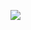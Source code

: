 
![](https://github.com/chapeter/ACI_Programmability_Intro/tree/master/images/aci-api-inspector-2.png)

